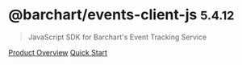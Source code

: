 # @barchart/events-client-js <small>5.4.12</small>

> JavaScript SDK for Barchart&#x27;s Event Tracking Service

[Product Overview](/content/product_overview)
[Quick Start](/content/quick_start)
